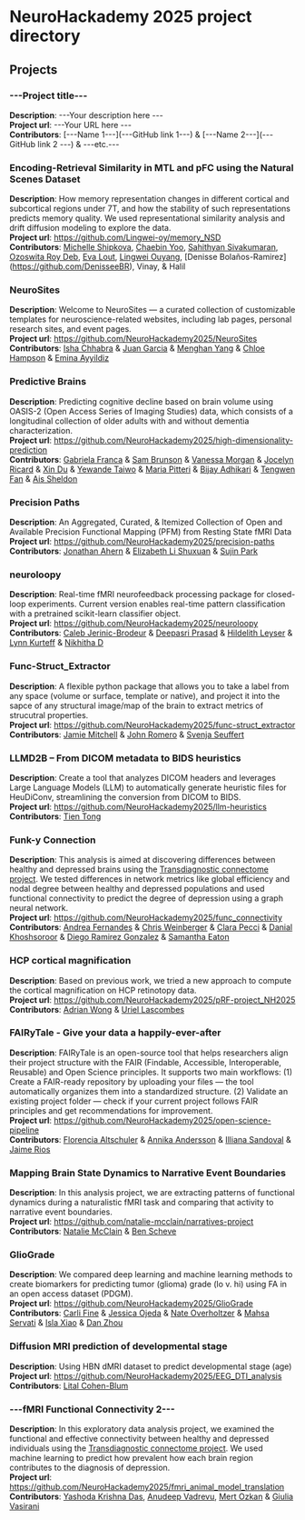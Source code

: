 # NeuroHackademy 2025 project directory

## Projects

<!-- 
INSTRUCTIONS: COPY THE EXAMPLE BELOW AND REPLACE ALL THE ITEMS BETWEEN TRIPLE-DASHES ("---") WITH YOUR PROJECT INFORMATION 
-->

### ---Project title---
**Description**: ---Your description here ---  \
**Project url**: ---Your URL here --- \
**Contributors**: [---Name 1---](---GitHub link 1---) & [---Name 2---](---GitHub link 2 ---) & ---etc.---

<!-- -->

### Encoding-Retrieval Similarity in MTL and pFC using the Natural Scenes Dataset
**Description**: How memory representation changes in different cortical and subcortical regions under 7T, and how the stability of such representations predicts memory quality. We used representational similarity analysis and drift diffusion modeling to explore the data.  \
**Project url**: https://github.com/Lingwei-oy/memory_NSD \
**Contributors**: [Michelle Shipkova](https://github.com/MShipkova), [Chaebin Yoo](https://github.com/ChaebinKYoo), [Sahithyan Sivakumaran](https://github.com/Sahithyan-S), [Ozoswita Roy Deb](https://github.com/Ozoswita15), [Eva Lout](https://github.com/evaloutc), [Lingwei Ouyang](https://github.com/Lingwei-oy), [Denisse Bolaños-Ramirez] (https://github.com/DenisseeBR), Vinay, & Halil

### NeuroSites
**Description**: Welcome to NeuroSites — a curated collection of customizable templates for neuroscience-related websites, including lab pages, personal research sites, and event pages. \
**Project url**: https://github.com/NeuroHackademy2025/NeuroSites \
**Contributors**: [Isha Chhabra](https://github.com/ishachhabra1) & [Juan Garcia](https://github.com/Jupablo93) & [Menghan Yang](https://github.com/Menghan-Yang) & [Chloe Hampson](https://github.com/chlohamp) & [Emina Ayyildiz](https://github.com/eminaayyildiz) 

### Predictive Brains
**Description**: Predicting cognitive decline based on brain volume using OASIS-2 (Open Access Series of Imaging Studies) data, which consists of a longitudinal collection of older adults with and without dementia characterization. \
**Project url**: https://github.com/NeuroHackademy2025/high-dimensionality-prediction  \
**Contributors**: [Gabriela Franca](https://github.com/GabrielaFranca) & [Sam Brunson](https://github.com/brunsons98) & [Vanessa Morgan](https://github.com/vanessatmorgan) & 
[Jocelyn Ricard](https://github.com/ricardjocelyn) & [Xin Du](https://github.com/NotDX) & [Yewande Taiwo](https://github.com/ytaiwo) & [Maria Pitteri](https://github.com/mariacpitteri) & [Bijay Adhikari](https://github.com/bjayadikari) & [Tengwen Fan](https://github.com/tengwenfan) & [Ais Sheldon](https://github.com/ais-sheldon)  

### Precision Paths
**Description**: An Aggregated, Curated, & Itemized Collection of Open and Available Precision Functional Mapping (PFM) from Resting State fMRI Data \
**Project url**: https://github.com/NeuroHackademy2025/precision-paths \
**Contributors**: [Jonathan Ahern](https://github.com/j0n-a) & [Elizabeth Li Shuxuan](https://github.com/elizabeth-li-shuxuan) & [Sujin Park](https://github.com/suezaan)

### neuroloopy
**Description**: Real-time fMRI neurofeedback processing package for closed-loop experiments. Current version enables real-time pattern classification with a pretrained scikit-learn classifier object. \
**Project url**: https://github.com/NeuroHackademy2025/neuroloopy  \
**Contributors**: [Caleb Jerinic-Brodeur](https://github.com/cjerinic) & [Deepasri Prasad](https://github.com/prasadee) & [Hildelith Leyser](https://github.com/hildieleyser) & [Lynn Kurteff](https://github.com/kurteff) & [Nikhitha D](https://github.com/NikhithaD26)

### Func-Struct_Extractor
**Description**: A flexible python package that allows you to take a label from any space (volume or surface, template or native), and project it into the sapce of any structural image/map of the brain to extract metrics of strucutral properties. \
**Project url**: https://github.com/NeuroHackademy2025/func-struct_extractor \
**Contributors**: [Jamie Mitchell](https://github.com/jamielmitchell) & [John Romero](https://github.com/johndromero) & [Svenja Seuffert](https://github.com/svenjaseuffert)

### LLMD2B – From DICOM metadata to BIDS heuristics
**Description**: Create a tool that analyzes DICOM headers and leverages Large Language Models (LLM) to automatically generate heuristic files for HeuDiConv, streamlining the conversion from DICOM to BIDS.  \
**Project url**: https://github.com/NeuroHackademy2025/llm-heuristics \
**Contributors**: [Tien Tong](https://github.com/tien-tong)

### Funk-y Connection
**Description**: This analysis is aimed at discovering differences between healthy and depressed brains using the [Transdiagnostic connectome project](https://openneuro.org/datasets/ds005237/versions/1.1.3). We tested differences in network metrics like global efficiency and nodal degree between healthy and depressed populations and used functional connectivity to predict the degree of depression using a graph neural network.   \
**Project url**: https://github.com/NeuroHackademy2025/func_connectivity \
**Contributors**: [Andrea Fernandes](https://github.com/a-ferfer) & [Chris Weinberger](https://github.com/chris-weinberger) & [Clara Pecci](https://github.com/clarapecci) & [Danial Khoshsoroor](https://github.com/Danialkh96) & [Diego Ramirez Gonzalez](https://github.com/diramigo) & [Samantha Eaton](https://github.com/SamanthasCodes) 

### HCP cortical magnification
**Description**: Based on previous work, we tried a new approach to compute the cortical magnification on HCP retinotopy data. \
**Project url**: https://github.com/NeuroHackademy2025/pRF-project_NH2025 \
**Contributors**: [Adrian Wong](https://github.com/adrianwong111) & [Uriel Lascombes](https://github.com/ulascombes)

### FAIRyTale - Give your data a happily-ever-after
**Description**: FAIRyTale is an open-source tool that helps researchers align their project structure with the FAIR (Findable, Accessible, Interoperable, Reusable) and Open Science principles. It supports two main workflows: (1) Create a FAIR-ready repository by uploading your files — the tool automatically organizes them into a standardized structure. (2) Validate an existing project folder — check if your current project follows FAIR principles and get recommendations for improvement. \
**Project url**: https://github.com/NeuroHackademy2025/open-science-pipeline \
**Contributors**: [Florencia Altschuler](https://github.com/florenciaaltschuler) & [Annika Andersson](https://github.com/Ahandersson) & [Illiana Sandoval](https://github.com/Iliana060996) & [Jaime Rios](https://github.com/Rios-Jaime)

### Mapping Brain State Dynamics to Narrative Event Boundaries
**Description**: In this analysis project, we are extracting patterns of functional dynamics during a naturalistic fMRI task and comparing that activity to narrative event boundaries.  \
**Project url**: https://github.com/natalie-mcclain/narratives-project \
**Contributors**: [Natalie McClain](https://github.com/natalie-mcclain) & [Ben Scheve](https://github.com/bfscheve)

### GlioGrade
**Description**: We compared deep learning and machine learning methods to create biomarkers for predicting tumor (glioma) grade (lo v. hi) using FA in an open access dataset (PDGM).\
**Project url**: https://github.com/NeuroHackademy2025/GlioGrade \
**Contributors**: [Carli Fine](https://github.com/cdfine) & [Jessica Ojeda](https://github.com/jo99-psych) & [Nate Overholtzer](https://github.com/nateoverholtzer) & [Mahsa Servati](https://github.com/mservati) & [Isla Xiao](https://github.com/islaxiao01) & [Dan Zhou](https://github.com/danzh07)

### Diffusion MRI prediction of developmental stage
**Description**: Using HBN dMRI dataset to predict developmental stage (age)  \
**Project url**: https://github.com/NeuroHackademy2025/EEG_DTI_analysis \
**Contributors**: [Lital Cohen-Blum](https://github.com/litalcohen88) 

### ---fMRI Functional Connectivity 2---
**Description**: In this exploratory data analysis project, we examined the functional and effective connectivity between healthy and depressed individuals using the [Transdiagnostic connectome project](https://openneuro.org/datasets/ds005237/versions/1.1.3). We used machine learning to predict how prevalent how each brain region contributes to the diagnosis of depression. \
**Project url**: https://github.com/NeuroHackademy2025/fmri_animal_model_translation \
**Contributors**: [Yashoda Krishna Das](https://github.com/Ykd-stat24), [Anudeep Vadrevu](https://github.com/Anudeep2205), [Mert Ozkan](https://github.com/mert-ozkan) & [Giulia Vasirani](https://github.com/Vassy-neuro/)
